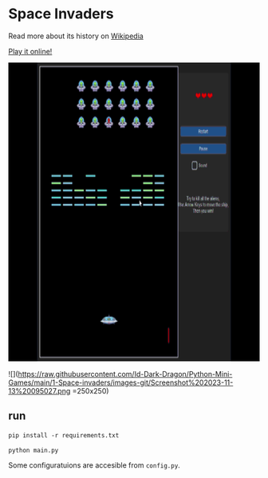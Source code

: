 # Space Invaders

Read more about its history on [Wikipedia](https://en.wikipedia.org/wiki/Space_Invaders)

[Play it online!](https://elgoog.im/space-invaders/)

<img src="https://github.com/Id-Dark-Dragon/Python-Mini-Games/blob/main/1-Space-invaders/images-git/Python%20Space%20Invaders%201402-08-22%2010-30-05.gif" width="600" height="600">

![](https://raw.githubusercontent.com/Id-Dark-Dragon/Python-Mini-Games/main/1-Space-invaders/images-git/Screenshot%202023-11-13%20095027.png =250x250)
## run

```
pip install -r requirements.txt
```

```
python main.py
```

Some configuratuions are accesible from `config.py`.

